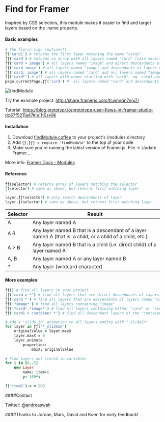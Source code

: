 # Find for Framer

Inspired by CSS selectors, this module makes it easier to find and target layers based on the .name property.

#### Basic examples
```coffeescript
# the florin sign (option+f)
ƒ('card1') # returns the first layer matching the name "card1".
ƒƒ('card') # returns an array with all layers named "card" (case-sensitive)
ƒƒ('card > image') # all layers named "image" and direct descendants of layers named "card"
ƒƒ('card image') # all layers named "image" and descendants of layers named "card"
ƒƒ('card, image') # all layers named "card" and all layers named "image"
ƒƒ('card*') # all layers with names starting with "card". eg. card1,card2,card3 etc.
page.currentPage.ƒƒ('card') #  all layers named "card" and descendants of the current page
```
![findModule](https://s3.amazonaws.com/f.cl.ly/items/0Q3u2c2M2A05412j0K2o/pic.png?v=3cfc8b87)

Try the example project: http://share.framerjs.com/fcwnnqn7npi7/

Tutorial: https://blog.prototypr.io/prototype-user-flows-in-framer-studio-dc87f5211a47#.el1t0sv8k

#### Installation

1. Download [findModule.coffee](https://github.com/awt2542/Find-for-Framer/raw/master/findModule.coffee) to your project's /modules directory 
2. Add ```{ƒ,ƒƒ} = require 'findModule'``` to the top of your code
3. Make sure you're running the latest version of Framer.js. File -> Update Framer...

More info: [Framer Docs - Modules](http://framerjs.com/docs/#modules.modules)

#### Reference
```coffeescript
ƒƒ(selector) # returns array of layers matching the selector
ƒ(selector) # same as above, but returns first matching layer

layer.ƒƒ(selector) # only search descendants of layer
layer.ƒ(selector) # same as above, but returns first matching layer
```

| Selector      |  Result |
| ------------- | ------------- |
| A    | Any layer named A |
| A B    | Any layer named B that is a descendant of a layer named A (that is: a child, or a child of a child, etc.)  |
| A > B  | Any layer named B that is a child (i.e. direct child) of a layer named A  |
| A, B  | Any layer named A or any layer named B |
| *  | Any layer (wildcard character) |

#### More examples
```coffeescript
ƒƒ() # find all layers in your project
ƒƒ('card > *') # find all layers that are direct descendants of layers named "card"
ƒƒ('card *') # find all layers that are descendants of layers named "card"
ƒƒ('*image*') # find all layers containing "image"
ƒƒ('*card*,*image*') # find all layers containing either "card" or "image"
ƒƒ('card1 > container *') # find all descendant layers of the "container" inside "card1"

# Add a "slide in" animation to all layers ending with "_slideIn"
for layer in ƒƒ('*_slideIn')
    originalValue = layer.maxX
    layer.maxX = 0
    layer.animate
        properties:
            maxX: originalValue
            
# Find layers not stored in variables
for i in [0..5]
    new Layer
        name: item+i
        y: 100*i
        
ƒ('item2').x = 200
```

####Contact

Twitter: [@andreaswah](http://twitter.com/andreaswah)

####Thanks to
Jordan, Marc, David and Koen for early feedback!
